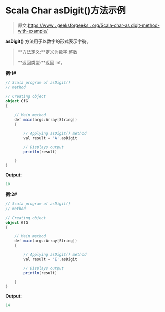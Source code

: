 # Scala Char asDigit()方法示例

> 原文:[https://www . geeksforgeeks . org/Scala-char-as digit-method-with-example/](https://www.geeksforgeeks.org/scala-char-asdigit-method-with-example/)

**asDigit()** 方法用于以数字的形式表示字符。

> **方法定义:**定义为数字:整数
> 
> **返回类型:**返回 Int。

**例:1#**

```scala
// Scala program of asDigit()
// method

// Creating object
object GfG
{ 

    // Main method
    def main(args:Array[String])
    {

        // Applying asDigit() method 
        val result = 'A'.asDigit

        // Displays output
        println(result)

    }
} 
```

**Output:**

```scala
10

```

**例:2#**

```scala
// Scala program of asDigit()
// method

// Creating object
object GfG
{ 

    // Main method
    def main(args:Array[String])
    {

        // Applying asDigit() method
        val result = 'E'.asDigit

        // Displays output
        println(result)

    }
} 
```

**Output:**

```scala
14

```